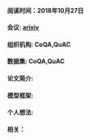 #### 阅读时间：2018年10月27日
#### 会议: [arixiv](https://arxiv.org/pdf/1810.06683v1.pdf)
#### 组织机构: CoQA,QuAC
#### 数据集: CoQA,QuAC
#### 论文简介:
#### 模型框架:
#### 个人想法:
#### 相关：

